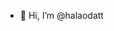 - 👋 Hi, I’m @halaodatt


<!---
ariaalff/ariaalff is a ✨ special ✨ repository because its `README.md` (this file) appears on your GitHub profile.
You can click the Preview link to take a look at your changes.
--->
